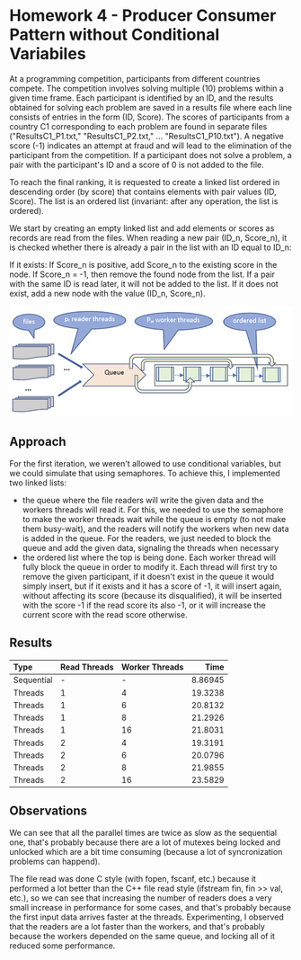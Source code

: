 # Homework 4 - Producer Consumer Pattern without Conditional Variabiles

At a programming competition, participants from different countries compete. The competition involves solving multiple (10) problems within a given time frame. Each participant is identified by an ID, and the results obtained for solving each problem are saved in a results file where each line consists of entries in the form (ID, Score). The scores of participants from a country C1 corresponding to each problem are found in separate files ("ResultsC1_P1.txt," "ResultsC1_P2.txt," ... "ResultsC1_P10.txt"). A negative score (-1) indicates an attempt at fraud and will lead to the elimination of the participant from the competition. If a participant does not solve a problem, a pair with the participant's ID and a score of 0 is not added to the file.

To reach the final ranking, it is requested to create a linked list ordered in descending order (by score) that contains elements with pair values (ID, Score). The list is an ordered list (invariant: after any operation, the list is ordered).

We start by creating an empty linked list and add elements or scores as records are read from the files. When reading a new pair (ID_n, Score_n), it is checked whether there is already a pair in the list with an ID equal to ID_n:

If it exists:
If Score_n is positive, add Score_n to the existing score in the node.
If Score_n = -1, then remove the found node from the list.
If a pair with the same ID is read later, it will not be added to the list.
If it does not exist, add a new node with the value (ID_n, Score_n).

![Producer Consummer Pattern](media/image.png)

## Approach

For the first iteration, we weren't allowed to use conditional variables, but we could simulate that using semaphores. To achieve this, I implemented two linked lists:

- the queue where the file readers will write the given data and the workers threads will read it. For this, we needed to use the semaphore to make the worker threads wait while the queue is empty (to not make them busy-wait), and the readers will notify the workers when new data is added in the queue. For the readers, we just needed to block the queue and add the given data, signaling the threads when necessary
- the ordered list where the top is being done. Each worker thread will fully block the queue in order to modify it. Each thread will first try to remove the given participant, if it doesn't exist in the queue it would simply insert, but if it exists and it has a score of -1, it will insert again, without affecting its score (because its disqualified), it will be inserted with the score -1 if the read score its also -1, or it will increase the current score with the read score otherwise.

## Results

| Type       | Read Threads | Worker Threads |    Time |
| :--------- | :----------- | :------------- | ------: |
| Sequential | -            | -              | 8.86945 |
| Threads    | 1            | 4              | 19.3238 |
| Threads    | 1            | 6              | 20.8132 |
| Threads    | 1            | 8              | 21.2926 |
| Threads    | 1            | 16             | 21.8031 |
| Threads    | 2            | 4              | 19.3191 |
| Threads    | 2            | 6              | 20.0796 |
| Threads    | 2            | 8              | 21.9855 |
| Threads    | 2            | 16             | 23.5829 |

## Observations

We can see that all the parallel times are twice as slow as the sequential one, that's probably because there are a lot of mutexes being locked and unlocked which are a bit time consuming (because a lot of syncronization problems can happend).

The file read was done C style (with fopen, fscanf, etc.) because it performed a lot better than the C++ file read style (ifstream fin, fin >> val, etc.), so we can see that increasing the number of readers does a very small increase in performance for some cases, and that's probably because the first input data arrives faster at the threads. Experimenting, I observed that the readers are a lot faster than the workers, and that's probably because the workers depended on the same queue, and locking all of it reduced some performance.
